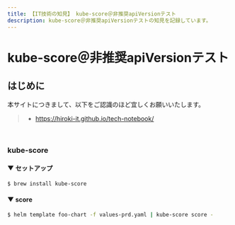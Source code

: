 ```yaml
---
title: 【IT技術の知見】 kube-score＠非推奨apiVersionテスト
description: kube-score＠非推奨apiVersionテストの知見を記録しています。
---
```


# kube-score＠非推奨apiVersionテスト

## はじめに

本サイトにつきまして、以下をご認識のほど宜しくお願いいたします。

> - https://hiroki-it.github.io/tech-notebook/

<br>

### kube-score

#### ▼ セットアップ

```bash
$ brew install kube-score
```

#### ▼ score

```bash
$ helm template foo-chart -f values-prd.yaml | kube-score score -
```

<br>
